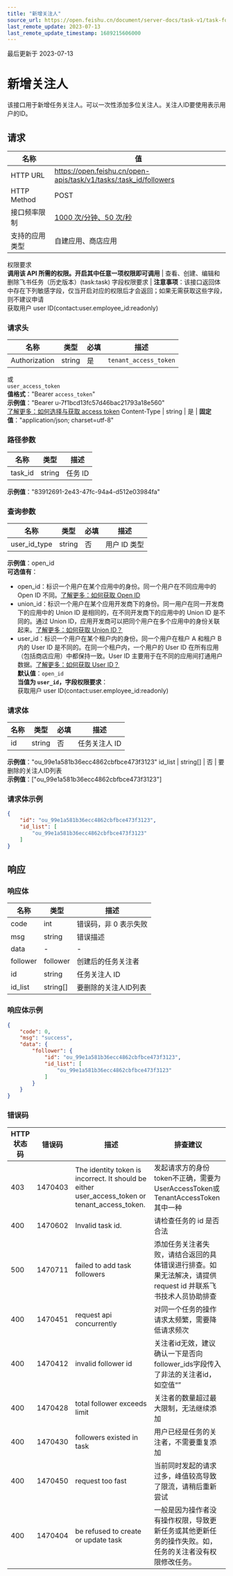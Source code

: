 ```yaml
---
title: "新增关注人"
source_url: https://open.feishu.cn/document/server-docs/task-v1/task-follower/create
last_remote_update: 2023-07-13
last_remote_update_timestamp: 1689215606000
---
```

最后更新于 2023-07-13

# 新增关注人

该接口用于新增任务关注人。可以一次性添加多位关注人。关注人ID要使用表示用户的ID。

## 请求
名称 | 值
---|---
HTTP URL | https://open.feishu.cn/open-apis/task/v1/tasks/:task_id/followers
HTTP Method | POST
接口频率限制 | [1000 次/分钟、50 次/秒](https://open.feishu.cn/document/ukTMukTMukTM/uUzN04SN3QjL1cDN)
支持的应用类型 | 自建应用、商店应用
权限要求  
            **调用该 API 所需的权限。开启其中任意一项权限即可调用** | 查看、创建、编辑和删除飞书任务（历史版本）(task:task)
字段权限要求 | **注意事项**：该接口返回体中存在下列敏感字段，仅当开启对应的权限后才会返回；如果无需获取这些字段，则不建议申请  
        获取用户 user ID(contact:user.employee_id:readonly)

### 请求头

名称 | 类型 | 必填 | 描述
--- | --- | --- | ---
Authorization | string | 是 | `tenant_access_token`  
或  
`user_access_token`  
**值格式**："Bearer `access_token`"  
**示例值**："Bearer u-7f1bcd13fc57d46bac21793a18e560"  
[了解更多：如何选择与获取 access token](https://open.feishu.cn/document/uAjLw4CM/ugTN1YjL4UTN24CO1UjN/trouble-shooting/how-to-choose-which-type-of-token-to-use)
Content-Type | string | 是 | **固定值**："application/json; charset=utf-8"

### 路径参数

名称 | 类型 | 描述
--- | --- | ---
task_id | string | 任务 ID  
**示例值**："83912691-2e43-47fc-94a4-d512e03984fa"

### 查询参数

名称 | 类型 | 必填 | 描述
--- | --- | --- | ---
user_id_type | string | 否 | 用户 ID 类型  
**示例值**：open_id  
**可选值有**：  
- open_id：标识一个用户在某个应用中的身份。同一个用户在不同应用中的 Open ID 不同。[了解更多：如何获取 Open ID](https://open.feishu.cn/document/uAjLw4CM/ugTN1YjL4UTN24CO1UjN/trouble-shooting/how-to-obtain-openid)  
- union_id：标识一个用户在某个应用开发商下的身份。同一用户在同一开发商下的应用中的 Union ID 是相同的，在不同开发商下的应用中的 Union ID 是不同的。通过 Union ID，应用开发商可以把同个用户在多个应用中的身份关联起来。[了解更多：如何获取 Union ID？](https://open.feishu.cn/document/uAjLw4CM/ugTN1YjL4UTN24CO1UjN/trouble-shooting/how-to-obtain-union-id)  
- user_id：标识一个用户在某个租户内的身份。同一个用户在租户 A 和租户 B 内的 User ID 是不同的。在同一个租户内，一个用户的 User ID 在所有应用（包括商店应用）中都保持一致。User ID 主要用于在不同的应用间打通用户数据。[了解更多：如何获取 User ID？](https://open.feishu.cn/document/uAjLw4CM/ugTN1YjL4UTN24CO1UjN/trouble-shooting/how-to-obtain-user-id)  
**默认值**：`open_id`  
**当值为 `user_id`，字段权限要求**：  
获取用户 user ID(contact:user.employee_id:readonly)

### 请求体

名称 | 类型 | 必填 | 描述
--- | --- | --- | ---
id | string | 否 | 任务关注人 ID  
**示例值**："ou_99e1a581b36ecc4862cbfbce473f3123"
id_list | string\[\] | 否 | 要删除的关注人ID列表  
**示例值**：["ou_99e1a581b36ecc4862cbfbce473f3123"]

### 请求体示例
```json
{
    "id": "ou_99e1a581b36ecc4862cbfbce473f3123",
    "id_list": [
        "ou_99e1a581b36ecc4862cbfbce473f3123"
    ]
}
```

## 响应

### 响应体

名称 | 类型 | 描述
--- | --- | ---
code | int | 错误码，非 0 表示失败
msg | string | 错误描述
data | \- | \-
follower | follower | 创建后的任务关注者
id | string | 任务关注人 ID
id_list | string\[\] | 要删除的关注人ID列表

### 响应体示例
```json
{
    "code": 0,
    "msg": "success",
    "data": {
        "follower": {
            "id": "ou_99e1a581b36ecc4862cbfbce473f3123",
            "id_list": [
                "ou_99e1a581b36ecc4862cbfbce473f3123"
            ]
        }
    }
}
```

### 错误码

HTTP状态码 | 错误码 | 描述 | 排查建议
--- | --- | --- | ---
403 | 1470403 | The identity token is incorrect. It should be either user_access_token or tenant_access_token. | 发起请求方的身份token不正确，需要为UserAccessToken或TenantAccessToken其中一种
400 | 1470602 | Invalid task id. | 请检查任务的 id 是否合法
500 | 1470711 | failed to add task followers | 添加任务关注者失败，请结合返回的具体错误进行排查。如果无法解决，请提供 request id 并联系飞书技术人员协助排查
400 | 1470451 | request api concurrently | 对同一个任务的操作请求太频繁，需要降低请求频次
400 | 1470412 | invalid follower id | 关注者id无效，建议确认一下是否向follower_ids字段传入了非法的关注者id，如空值“”
400 | 1470428 | total follower exceeds limit | 关注者的数量超过最大限制，无法继续添加
400 | 1470430 | followers existed in task | 用户已经是任务的关注者，不需要重复添加
400 | 1470450 | request too fast | 当前同时发起的请求过多，峰值较高导致了限流，请稍后重新尝试
400 | 1470404 | be refused to create or update task | 一般是因为操作者没有操作权限，导致更新任务或其他更新任务的操作失败。如，任务的关注者没有权限修改任务。
